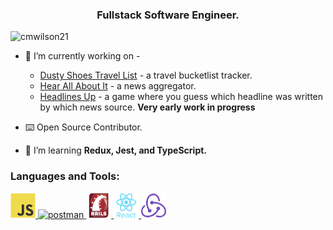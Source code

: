 

<h3 align="center">Fullstack Software Engineer.</h3>

<p align="left"> <img src="https://komarev.com/ghpvc/?username=cmwilson21&label=Profile%20views&color=0e75b6&style=flat" alt="cmwilson21" /> </p>

- 🔭 I’m currently working on - 
  * [Dusty Shoes Travel List](https://github.com/cmwilson21/dusty-shoes-client) - a travel bucketlist tracker.
  * [Hear All About It](https://github.com/cmwilson21/hear-all-about-it) - a news aggregator.
  * [Headlines Up](https://github.com/cmwilson21/headlines-up) - a game where you guess which headline was written by which news source. **Very early work in progress**

- ⌨️ Open Source Contributor.

- 🌱 I’m learning **Redux, Jest, and TypeScript.**


<!-- <h3 align="left">Connect with me:</h3>
<p align="left">
<a href="https://linkedin.com/in/courtney-wilson22" target="blank"><img align="center" src="https://raw.githubusercontent.com/rahuldkjain/github-profile-readme-generator/master/src/images/icons/Social/linked-in-alt.svg" alt="courtney-wilson22" height="30" width="40" /></a>
</p> -->

<h3 align="left">Languages and Tools:</h3>
<p align="left"> <a href="https://developer.mozilla.org/en-US/docs/Web/JavaScript" target="_blank" rel="noreferrer"> <img src="https://raw.githubusercontent.com/devicons/devicon/master/icons/javascript/javascript-original.svg" alt="javascript" width="40" height="40"/> </a> <a href="https://postman.com" target="_blank" rel="noreferrer"> <img src="https://www.vectorlogo.zone/logos/getpostman/getpostman-icon.svg" alt="postman" width="40" height="40"/> </a> <a href="https://rubyonrails.org" target="_blank" rel="noreferrer"> <img src="https://raw.githubusercontent.com/devicons/devicon/master/icons/rails/rails-original-wordmark.svg" alt="rails" width="40" height="40"/> </a> <a href="https://reactjs.org/" target="_blank" rel="noreferrer"> <img src="https://raw.githubusercontent.com/devicons/devicon/master/icons/react/react-original-wordmark.svg" alt="react" width="40" height="40"/> </a> <a href="https://redux.js.org" target="_blank" rel="noreferrer"> <img src="https://raw.githubusercontent.com/devicons/devicon/master/icons/redux/redux-original.svg" alt="redux" width="40" height="40"/> </a> </p>
